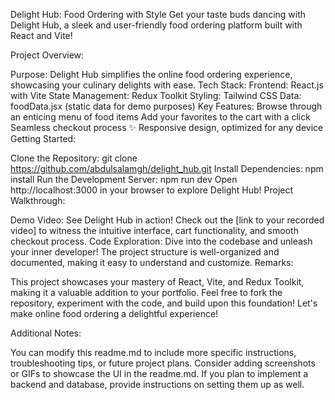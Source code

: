 Delight Hub: Food Ordering with Style
Get your taste buds dancing with Delight Hub, a sleek and user-friendly food ordering platform built with React and Vite!

Project Overview:

Purpose: Delight Hub simplifies the online food ordering experience, showcasing your culinary delights with ease.
Tech Stack:
Frontend: React.js with Vite
State Management: Redux Toolkit
Styling: Tailwind CSS
Data: foodData.jsx (static data for demo purposes)
Key Features:
Browse through an enticing menu of food items
Add your favorites to the cart with a click
Seamless checkout process
✨ Responsive design, optimized for any device
Getting Started:

Clone the Repository:
git clone https://github.com/abdulsalamgh/delight_hub.git
Install Dependencies:
npm install
Run the Development Server:
npm run dev
Open http://localhost:3000 in your browser to explore Delight Hub!
Project Walkthrough:

Demo Video: See Delight Hub in action! Check out the [link to your recorded video] to witness the intuitive interface, cart functionality, and smooth checkout process.
Code Exploration: Dive into the codebase and unleash your inner developer! The project structure is well-organized and documented, making it easy to understand and customize.
Remarks:

This project showcases your mastery of React, Vite, and Redux Toolkit, making it a valuable addition to your portfolio.
Feel free to fork the repository, experiment with the code, and build upon this foundation!
Let's make online food ordering a delightful experience!

Additional Notes:

You can modify this readme.md to include more specific instructions, troubleshooting tips, or future project plans.
Consider adding screenshots or GIFs to showcase the UI in the readme.md.
If you plan to implement a backend and database, provide instructions on setting them up as well.
